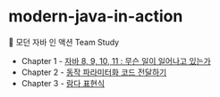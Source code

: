 # modern-java-in-action
📖 모던 자바 인 액션 Team Study


   - Chapter 1 - [자바 8, 9, 10, 11 : 무슨 일이 일어나고 있는가](https://github.com/DavidJack-dev/modern-java-in-action/blob/main/contents/%EC%9E%90%EB%B0%94%208%2C%209%2C%2010%2C%2011%20%EF%BC%9A%20%EB%AC%B4%EC%8A%A8%20%EC%9D%BC%EC%9D%B4%20%EC%9D%BC%EC%96%B4%EB%82%98%EA%B3%A0%20%EC%9E%88%EB%8A%94%EA%B0%80.md)
   - Chapter 2 - [동작 파라미터화 코드 전달하기](https://github.com/DavidJack-dev/modern-java-in-action/blob/main/contents/%EB%8F%99%EC%9E%91%20%ED%8C%8C%EB%9D%BC%EB%AF%B8%ED%84%B0%ED%99%94%20%EC%BD%94%EB%93%9C%20%EC%A0%84%EB%8B%AC%ED%95%98%EA%B8%B0.md)
   - Chapter 3 - [람다 표현식](https://github.com/DavidJack-dev/modern-java-in-action/blob/main/contents/%EB%9E%8C%EB%8B%A4%ED%91%9C%ED%98%84%EC%8B%9D.md)
